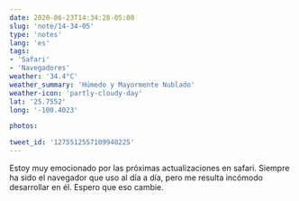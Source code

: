 ```yaml
---
date: 2020-06-23T14:34:28-05:00
slug: 'note/14-34-05'
type: 'notes'
lang: 'es'
tags:
- 'Safari'
- 'Navegadores'
weather: '34.4°C'
weather_summary: 'Húmedo y Mayormente Nublado'
weather-icon: 'partly-cloudy-day'
lat: '25.7552'
long: '-100.4023'

photos:

tweet_id: '1275512557109940225'
---
```

Estoy muy emocionado por las próximas actualizaciones en safari. Siempre ha sido el navegador que uso al día a día, pero me resulta incómodo desarrollar en él. Espero que eso cambie.  
